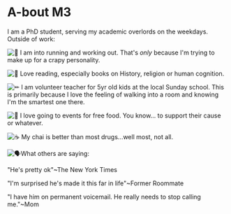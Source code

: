 # A-bout M3 #



I am a PhD student, serving my academic overlords on the weekdays. Outside of work:

![🐎](https://mail.google.com/mail/e/1f40e) I am into running and working out. That's _only_ because I'm trying to make up for a crapy personality.

![📗](https://mail.google.com/mail/e/1f4d7) Love reading, especially books on History, religion or human cognition.

![✏](https://mail.google.com/mail/e/270f)️ I am volunteer teacher for 5yr old kids at the local Sunday school. This is primarily because I love the feeling of walking into a room and knowing I'm the smartest one there.

![🍩](https://mail.google.com/mail/e/1f369) I love going to events for free food. You know... to support their cause or whatever.

![☕](https://mail.google.com/mail/e/2615) My chai is better than most drugs...well most, not all.

![🗣](https://mail.google.com/mail/e/1f5e3)️What others are saying:

  

"He's pretty ok"~The New York Times

  

"I'm surprised he's made it this far in life"~Former Roommate

  

"I have him on permanent voicemail. He really needs to stop calling me."~Mom
